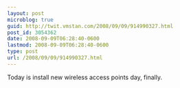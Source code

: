 ```yaml
---
layout: post
microblog: true
guid: http://twit.vmstan.com/2008/09/09/914990327.html
post_id: 3054362
date: 2008-09-09T06:28:40-0600
lastmod: 2008-09-09T06:28:40-0600
type: post
url: /2008/09/09/914990327.html
---
```

Today is install new wireless access points day, finally.
